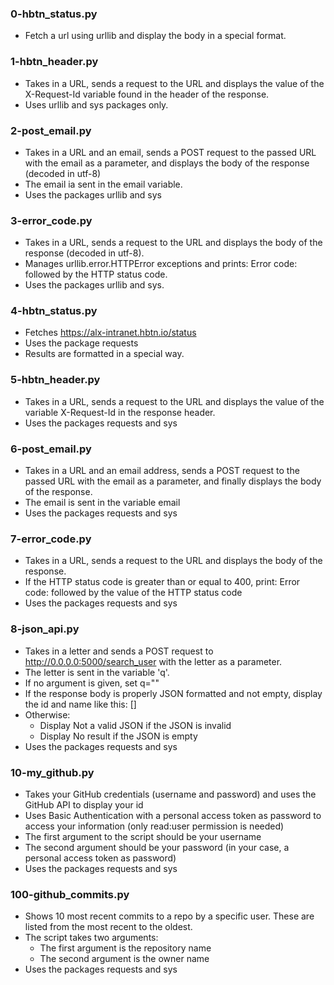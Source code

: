 ### 0-hbtn_status.py
- Fetch a url using urllib and display the body in a special format.
### 1-hbtn_header.py
- Takes in a URL, sends a request to the URL and displays the value of the
  X-Request-Id variable found in the header of the response.
- Uses urllib and sys packages only.
### 2-post_email.py
-  Takes in a URL and an email, sends a POST request to the passed URL with the
   email as a parameter, and displays the body of the response (decoded in
   utf-8)
- The email ia sent in the email variable.
- Uses the packages urllib and sys
### 3-error_code.py
- Takes in a URL, sends a request to the URL and displays the body of the
  response (decoded in utf-8).
- Manages urllib.error.HTTPError exceptions and prints: Error code: followed by
  the HTTP status code.
- Uses the packages urllib and sys.
### 4-hbtn_status.py
- Fetches https://alx-intranet.hbtn.io/status
- Uses the package requests
- Results are formatted in a special way.
### 5-hbtn_header.py
- Takes in a URL, sends a request to the URL and displays the value of the
  variable X-Request-Id in the response header.
- Uses the packages requests and sys
### 6-post_email.py
- Takes in a URL and an email address, sends a POST request to the passed URL
  with the email as a parameter, and finally displays the body of the response.
- The email is sent in the variable email
- Uses the packages requests and sys
### 7-error_code.py
- Takes in a URL, sends a request to the URL and displays the body of the
  response.
- If the HTTP status code is greater than or equal to 400, print: Error code:
  followed by the value of the HTTP status code
- Uses the packages requests and sys
### 8-json_api.py
- Takes in a letter and sends a POST request to http://0.0.0.0:5000/search_user
  with the letter as a parameter.
- The letter is sent in the variable 'q'.
- If no argument is given, set q=""
- If the response body is properly JSON formatted and not empty, display the id
  and name like this: [<id>] <name>
- Otherwise:
	- Display Not a valid JSON if the JSON is invalid
	- Display No result if the JSON is empty
- Uses the packages requests and sys
### 10-my_github.py
- Takes your GitHub credentials (username and password) and uses the GitHub API
  to display your id
- Uses Basic Authentication with a personal access token as password to access
  your information (only read:user permission is needed)
- The first argument to the script should be your username
- The second argument should be your password (in your case, a personal access
  token as password)
- Uses the packages requests and sys
### 100-github_commits.py
- Shows 10 most recent commits to a repo by a specific user. These are listed
  from the most recent to the oldest.
- The script takes two arguments:
	- The first argument is the repository name
	- The second argument is the owner name
- Uses the packages requests and sys
